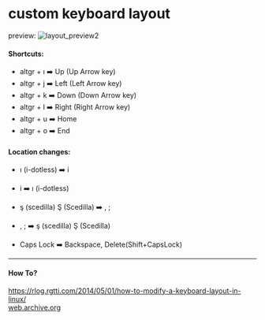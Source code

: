 # custom keyboard layout
preview:
![layout_preview2](https://user-images.githubusercontent.com/21236709/148649766-729b5b5e-61b4-4d9e-a36d-b18b0898167a.png)


#### Shortcuts:
- altgr + ı :arrow_right: Up (Up Arrow key)
- altgr + j :arrow_right: Left (Left Arrow key)
- altgr + k :arrow_right: Down (Down Arrow key)
- altgr + l :arrow_right: Right (Right Arrow key)
- altgr + u :arrow_right: Home
- altgr + o :arrow_right: End

#### Location changes:
- ı (i-dotless) :arrow_right: i
- i :arrow_right: ı (i-dotless)
- ş (scedilla) Ş (Scedilla) :arrow_right: , ;
- , ; :arrow_right: ş (scedilla) Ş (Scedilla)

- Caps Lock :arrow_right: Backspace, Delete(Shift+CapsLock)

---

#### How To?
https://rlog.rgtti.com/2014/05/01/how-to-modify-a-keyboard-layout-in-linux/ <br>
[web.archive.org](https://web.archive.org/web/20210926164837/https%3A%2F%2Frlog.rgtti.com%2F2014%2F05%2F01%2Fhow-to-modify-a-keyboard-layout-in-linux%2F)
